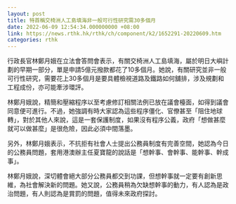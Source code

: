 ```yaml
---
layout: post
title: 特首稱交椅洲人工島填海非一般可行性研究需30多個月
date: 2022-06-09 12:54:34.000000000 +08:00
link: https://news.rthk.hk/rthk/ch/component/k2/1652291-20220609.htm
categories: rthk
---
```


行政長官林鄭月娥在立法會答問會表示，有關交椅洲人工島填海，屬於明日大嶼計劃的早期一部分，單是申請5億元撥款都花了10多個月。她說，有關研究並非一般可行性研究，需要花上30多個月是要具體檢視道路及鐵路如何舖排，涉及規劃和工程成份，亦可能牽涉環評。

林鄭月娥說，精簡和壓縮程序以至考慮修訂相關法例已放在議會檯面，如得到議會同意便可進行。不過，她強調有時大家認為這些程序僵化、官僚甚至「阻住地球轉」，對於其他人來說，這是一套保護制度，如果沒有程序公義，政府「想做甚麼就可以做甚麼」是很危險，因此必須中間落墨。

另外，林鄭月娥表示，不抗拒有社會人士提出公務員制度有完善空間，她認為今日的公務員問題，套用港澳辦主任夏寶龍的說話是「想幹事、會幹事、能幹事、幹成事」。

林鄭月娥說，深切體會絕大部分公務員都交到功課，但想幹事就一定要有創新思維，為社會解決新的問題。她又說，公務員稍為欠缺想幹事的動力，有人認為是政治問題，有人則認為是賞罰的問題，值得未來政府探討。
